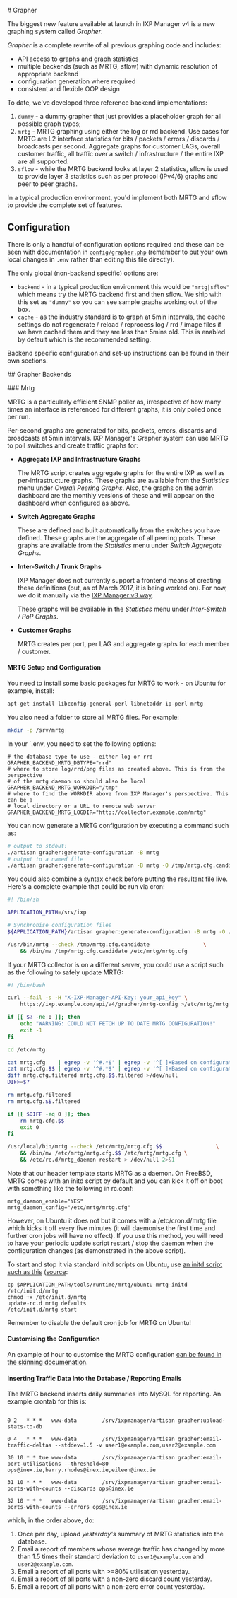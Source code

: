 # Grapher

The biggest new feature available at launch in IXP Manager v4 is a new graphing system called *Grapher*.

*Grapher* is a complete rewrite of all previous graphing code and includes:

- API access to graphs and graph statistics
- multiple backends (such as MRTG, sflow) with dynamic resolution of appropriate backend
- configuration generation where required
- consistent and flexible OOP design

To date, we've developed three reference backend implementations:

1. ``dummy`` - a dummy grapher that just provides a placeholder graph for all possible graph types;
2. ``mrtg`` - MRTG graphing using either the log or rrd backend. Use cases for MRTG are L2 interface statistics for bits / packets / errors / discards / broadcasts per second. Aggregate graphs for customer LAGs, overall customer traffic, all traffic over a switch / infrastructure / the entire IXP are all supported.
3. ``sflow`` - while the MRTG backend looks at layer 2 statistics, sflow is used to provide layer 3 statistics such as per protocol (IPv4/6) graphs and peer to peer graphs.

In a typical production environment, you'd implement both MRTG and sflow to provide the complete set of features.

## Configuration

There is only a handful of configuration options required and these can be seen with documentation in [``config/grapher.php``](https://github.com/inex/IXP-Manager/blob/master/config/grapher.php) (remember to put your own local changes in ``.env`` rather than editing this file directly).

The only global (non-backend specific) options are:

* ``backend`` - in a typical production environment this would be ``"mrtg|sflow"`` which means try the MRTG backend first and then sflow. We ship with this set as ``"dummy"`` so you can see sample graphs working out of the box.
* ``cache`` - as the industry standard is to graph at 5min intervals, the cache settings do not regenerate / reload / reprocess log / rrd / image files if we have cached them and they are less than 5mins old. This is enabled by default which is the recommended setting.

Backend specific configuration and set-up instructions can be found in their own sections.


## Grapher Backends

### Mrtg

MRTG is a particularly efficient SNMP poller as, irrespective of how many times an interface is referenced for different graphs, it is only polled once per run.

Per-second graphs are generated for bits, packets, errors, discards and broadcasts at 5min intervals. IXP Manager's Grapher system can use MRTG to poll switches and create traffic graphs for:

* **Aggregate IXP and Infrastructure Graphs**

  The MRTG script creates aggregate graphs for the entire IXP as well as per-infrastructure graphs. These graphs are available from the *Statistics* menu under *Overall Peering Graphs*. Also, the graphs on the admin dashboard are the monthly versions of these and will appear on the dashboard when configured as above.

* **Switch Aggregate Graphs**

  These are defined and built automatically from the switches you have defined. These graphs are the aggregate of all peering ports. These graphs are available from the *Statistics* menu under *Switch Aggregate Graphs*.

* **Inter-Switch / Trunk Graphs**

  IXP Manager does not currently support a frontend means of creating these definitions (but, as of March 2017, it is being worked on). For now, we do it manually via the [IXP Manager v3 way](https://github.com/inex/IXP-Manager/wiki/MRTG---Traffic-Graphs#inter-switch--trunk-graphs).

  These graphs will be available in the *Statistics* menu under *Inter-Switch / PoP Graphs*.

* **Customer Graphs**

  MRTG creates per port, per LAG and aggregate graphs for each member / customer.

#### MRTG Setup and Configuration

You need to install some basic packages for MRTG to work - on Ubuntu for example, install:

```sh
apt-get install libconfig-general-perl libnetaddr-ip-perl mrtg
```

You also need a folder to store all MRTG files. For example:

```sh
mkdir -p /srv/mrtg
```

In your `.env, you need to set the following options:

```
# the database type to use - either log or rrd
GRAPHER_BACKEND_MRTG_DBTYPE="rrd"
# where to store log/rrd/png files as created above. This is from the perspective
# of the mrtg daemon so should also be local
GRAPHER_BACKEND_MRTG_WORKDIR="/tmp"
# where to find the WORKDIR above from IXP Manager's perspective. This can be a
# local directory or a URL to remote web server
GRAPHER_BACKEND_MRTG_LOGDIR="http://collector.example.com/mrtg"
```

You can now generate a MRTG configuration by executing a command such as:

```sh
# output to stdout:
./artisan grapher:generate-configuration -B mrtg
# output to a named file
./artisan grapher:generate-configuration -B mrtg -O /tmp/mrtg.cfg.candidate
```

You could also combine a syntax check before putting the resultant file live. Here's a complete example that could be run via cron:

```sh
#! /bin/sh

APPLICATION_PATH=/srv/ixp

# Synchronise configuration files
${APPLICATION_PATH}/artisan grapher:generate-configuration -B mrtg -O /tmp/mrtg.cfg.candidate

/usr/bin/mrtg --check /tmp/mrtg.cfg.candidate                 \
    && /bin/mv /tmp/mrtg.cfg.candidate /etc/mrtg/mrtg.cfg
```

If your MRTG collector is on a different server, you could use a script such as the following to safely update MRTG:

```bash
#! /bin/bash

curl --fail -s -H "X-IXP-Manager-API-Key: your_api_key" \
    https://ixp.example.com/api/v4/grapher/mrtg-config >/etc/mrtg/mrtg.cfg.$$

if [[ $? -ne 0 ]]; then
    echo "WARNING: COULD NOT FETCH UP TO DATE MRTG CONFIGURATION!"
    exit -1
fi

cd /etc/mrtg

cat mrtg.cfg    | egrep -v '^#.*$' | egrep -v '^[ ]+Based on configuration last generated by.*$' >mrtg.cfg.filtered
cat mrtg.cfg.$$ | egrep -v '^#.*$' | egrep -v '^[ ]+Based on configuration last generated by.*$' >mrtg.cfg.$$.filtered
diff mrtg.cfg.filtered mrtg.cfg.$$.filtered >/dev/null
DIFF=$?

rm mrtg.cfg.filtered
rm mrtg.cfg.$$.filtered

if [[ $DIFF -eq 0 ]]; then
    rm mrtg.cfg.$$
    exit 0
fi

/usr/local/bin/mrtg --check /etc/mrtg/mrtg.cfg.$$                 \
    && /bin/mv /etc/mrtg/mrtg.cfg.$$ /etc/mrtg/mrtg.cfg \
    && /etc/rc.d/mrtg_daemon restart > /dev/null 2>&1
```

Note that our header template starts MRTG as a daemon. On FreeBSD, MRTG comes with an initd script by default and you can kick it off on boot with something like the following in rc.conf:

```
mrtg_daemon_enable="YES"
mrtg_daemon_config="/etc/mrtg/mrtg.cfg"
```

However, on Ubuntu it does not but it comes with a /etc/cron.d/mrtg file which kicks it off every five minutes (it will daemonise the first time and further cron jobs will have no effect). If you use this method, you will need to have your periodic update script restart / stop the daemon when the configuration changes (as demonstrated in the above script).

To start and stop it via standard initd scripts on Ubuntu, use [an initd script such as this](https://github.com/inex/IXP-Manager/blob/master/tools/runtime/mrtg/ubuntu-mrtg-initd)  ([source](http://www.iceflatline.com/2009/08/how-to-install-and-configure-mrtg-on-ubuntu-server/):

```
cp $APPLICATION_PATH/tools/runtime/mrtg/ubuntu-mrtg-initd /etc/init.d/mrtg
chmod +x /etc/init.d/mrtg
update-rc.d mrtg defaults
/etc/init.d/mrtg start
```

Remember to disable the default cron job for MRTG on Ubuntu!

#### Customising the Configuration

An example of hour to customise the MRTG configuration [can be found in the skinning documenation](skinning.md).


#### Inserting Traffic Data Into the Database / Reporting Emails

The MRTG backend inserts daily summaries into MySQL for reporting. An example crontab for this is:

```

0 2   * * *   www-data        /srv/ixpmanager/artisan grapher:upload-stats-to-db

0 4   * * *   www-data        /srv/ixpmanager/artisan grapher:email-traffic-deltas --stddev=1.5 -v user1@example.com,user2@example.com

30 10 * * tue www-data        /srv/ixpmanager/artisan grapher:email-port-utilisations --threshold=80 ops@inex.ie,barry.rhodes@inex.ie,eileen@inex.ie

31 10 * * *   www-data        /srv/ixpmanager/artisan grapher:email-ports-with-counts --discards ops@inex.ie

32 10 * * *   www-data        /srv/ixpmanager/artisan grapher:email-ports-with-counts --errors ops@inex.ie
```

which, in the order above, do:

1. Once per day, upload *yesterday's* summary of MRTG statistics into the database.
2. Email a report of members whose average traffic has changed by more than 1.5 times their standard deviation to `user1@example.com` and `user2@example.com`.
3. Email a report of all ports with >=80% utilisation yesterday.
4. Email a report of all ports with a non-zero discard count yesterday.
5. Email a report of all ports with a non-zero error count yesterday.
